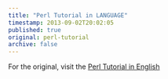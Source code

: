 ```yaml
---
title: "Perl Tutorial in LANGUAGE"
timestamp: 2013-09-02T20:02:05
published: true
original: perl-tutorial
archive: false
---
```



<!--
* <a href=""></a>
-->


For the original, visit the [Perl Tutorial in English](https://perlmaven.com/perl-tutorial)

